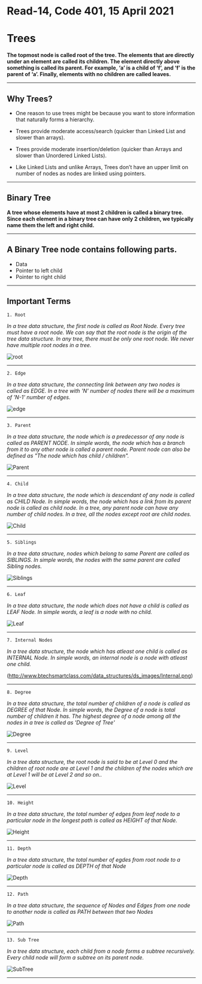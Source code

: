 # Read-14, Code 401, 15 April 2021

# Trees 


**The topmost node is called root of the tree. The elements that are directly under an element are called its children. The element directly above something is called its parent. For example, ‘a’ is a child of ‘f’, and ‘f’ is the parent of ‘a’. Finally, elements with no children are called leaves.**


---


## Why Trees? 

- One reason to use trees might be because you want to store information that naturally forms a hierarchy.

- Trees provide moderate access/search (quicker than Linked List and slower than arrays). 

- Trees provide moderate insertion/deletion (quicker than Arrays and slower than Unordered Linked Lists). 

- Like Linked Lists and unlike Arrays, Trees don’t have an upper limit on number of nodes as nodes are linked using pointers.


---

## Binary Tree

**A tree whose elements have at most 2 children is called a binary tree. Since each element in a binary tree can have only 2 children, we typically name them the left and right child.**

---

## A Binary Tree node contains following parts.

- Data
- Pointer to left child
- Pointer to right child

---

## Important Terms

`1. Root`

*In a tree data structure, the first node is called as Root Node. Every tree must have a root node. We can say that the root node is the origin of the tree data structure. In any tree, there must be only one root node. We never have multiple root nodes in a tree.*

![root](http://www.btechsmartclass.com/data_structures/ds_images/Root.png)

---

`2. Edge`

*In a tree data structure, the connecting link between any two nodes is called as EDGE. In a tree with 'N' number of nodes there will be a maximum of 'N-1' number of edges.*

![edge](http://www.btechsmartclass.com/data_structures/ds_images/Edge.png)

---

`3. Parent`

*In a tree data structure, the node which is a predecessor of any node is called as PARENT NODE. In simple words, the node which has a branch from it to any other node is called a parent node. Parent node can also be defined as "The node which has child / children".*


![Parent](http://www.btechsmartclass.com/data_structures/ds_images/Parent.png)


---

`4. Child`

*In a tree data structure, the node which is descendant of any node is called as CHILD Node. In simple words, the node which has a link from its parent node is called as child node. In a tree, any parent node can have any number of child nodes. In a tree, all the nodes except root are child nodes.*

![Child](http://www.btechsmartclass.com/data_structures/ds_images/Child.png)

---

`5. Siblings`

*In a tree data structure, nodes which belong to same Parent are called as SIBLINGS. In simple words, the nodes with the same parent are called Sibling nodes.*


![Siblings](http://www.btechsmartclass.com/data_structures/ds_images/Siblings.png/)

---

`6. Leaf`

*In a tree data structure, the node which does not have a child is called as LEAF Node. In simple words, a leaf is a node with no child.*

![Leaf](http://www.btechsmartclass.com/data_structures/ds_images/Leaf.png)

---

`7. Internal Nodes`


*In a tree data structure, the node which has atleast one child is called as INTERNAL Node. In simple words, an internal node is a node with atleast one child.*

(http://www.btechsmartclass.com/data_structures/ds_images/Internal.png)


---

`8. Degree`

*In a tree data structure, the total number of children of a node is called as DEGREE of that Node. In simple words, the Degree of a node is total number of children it has. The highest degree of a node among all the nodes in a tree is called as 'Degree of Tree'*

![Degree](http://www.btechsmartclass.com/data_structures/ds_images/Degree.png)

---

`9. Level`


*In a tree data structure, the root node is said to be at Level 0 and the children of root node are at Level 1 and the children of the nodes which are at Level 1 will be at Level 2 and so on..*

![Level](http://www.btechsmartclass.com/data_structures/ds_images/Levels.png)

---

`10. Height`

*In a tree data structure, the total number of edges from leaf node to a particular node in the longest path is called as HEIGHT of that Node.*

![Height](http://www.btechsmartclass.com/data_structures/ds_images/Height.png)

---

`11. Depth`

*In a tree data structure, the total number of egdes from root node to a particular node is called as DEPTH of that Node*

![Depth](http://www.btechsmartclass.com/data_structures/ds_images/Depth.png)


---

`12. Path`


*In a tree data structure, the sequence of Nodes and Edges from one node to another node is called as PATH between that two Nodes*

![Path](http://www.btechsmartclass.com/data_structures/ds_images/Path.png)

---

`13. Sub Tree`

*In a tree data structure, each child from a node forms a subtree recursively. Every child node will form a subtree on its parent node.*

![SubTree](http://www.btechsmartclass.com/data_structures/ds_images/Subtree.png)

---


